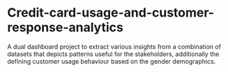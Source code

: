 # Credit-card-usage-and-customer-response-analytics

A dual dashboard project to extract various insights from a combination of datasets that depicts patterns useful for the stakeholders, additionally the defining customer usage behaviour based on the gender demographics.
